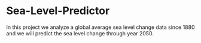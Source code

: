 # Sea-Level-Predictor
In this project we analyze a global average sea level change data since 1880 and we will predict the sea level change through year 2050.
